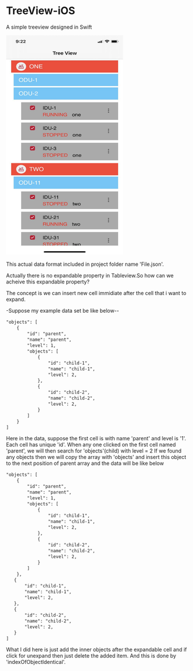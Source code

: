 # TreeView-iOS
A simple treeview designed in Swift

<img src = "1.jpeg" width="320" height="600">

 This actual data format included in project folder name 'File.json'.
 
 Actually there is no expandable property in Tableview.So how can we acheive this expandable property?
 
 The concept is we can insert new cell immidiate after the cell that i want to expand.
 
 -Suppose my example data set be like below--
 ```
 "objects": [
     {
         "id": "parent",
         "name": "parent",
         "level": 1,
         "objects": [
             {
                 "id": "child-1",
                 "name": "child-1",
                 "level": 2,
             },
             {
                 "id": "child-2",
                 "name": "child-2",
                 "level": 2,
             }
         ]
     }
 ]
 ```
 Here in the data, suppose the first cell is with name 'parent' and level is '1'.
 Each cell has unique 'id'.
 When any one clicked on the first cell named 'parent', we will then search for 'objects'(child) with level = 2
 If we found any objects then we will copy the array with 'objects' and insert this object to the next position of parent array and the data will be like below
 ```
 "objects": [
     {
         "id": "parent",
         "name": "parent",
         "level": 1,
         "objects": [
             {
                 "id": "child-1",
                 "name": "child-1",
                 "level": 2,
             },
             {
                 "id": "child-2",
                 "name": "child-2",
                 "level": 2,
             }
         ]
     },
    {
        "id": "child-1",
        "name": "child-1",
        "level": 2,
    },
    {
        "id": "child-2",
        "name": "child-2",
        "level": 2,
    }
 ]
 ```
  What I did here is just add the inner objects after the expandable cell and if click for unexpand then just delete the added item. 
  And this is done by 'indexOfObjectIdentical'.
